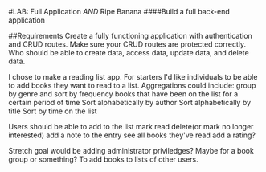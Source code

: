 #LAB: Full Application *AND* Ripe Banana
####Build a full back-end application

##Requirements
Create a fully functioning application with authentication and CRUD routes. Make sure your CRUD routes are protected correctly. Who should be able to create data, access data, update data, and delete data.

I chose to make a reading list app. For starters I'd like individuals to be able to add books they want to read to a list. 
Aggregations could include:
group by genre and sort by frequency
books that have been on the list for a certain period of time
Sort alphabetically by author 
Sort alphabetically by title
Sort by time on the list

Users should be able to
add to the list
mark read
delete(or mark no longer interested)
add a note to the entry
see all books they've read
add a rating?

Stretch goal would be adding administrator priviledges? Maybe for a book group or something? To add books to lists of other users.
